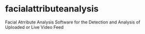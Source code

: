 # facialattributeanalysis
Facial Atrribute Analysis Software for the Detection and Analysis of Uploaded or Live Video Feed
